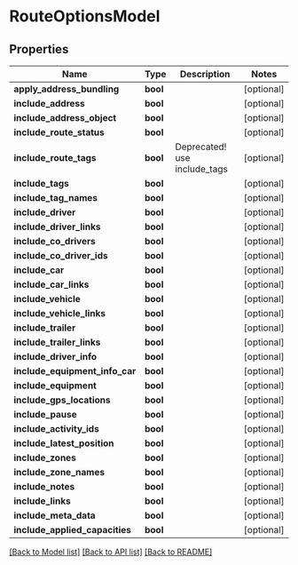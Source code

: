 # RouteOptionsModel

## Properties
Name | Type | Description | Notes
------------ | ------------- | ------------- | -------------
**apply_address_bundling** | **bool** |  | [optional] 
**include_address** | **bool** |  | [optional] 
**include_address_object** | **bool** |  | [optional] 
**include_route_status** | **bool** |  | [optional] 
**include_route_tags** | **bool** | Deprecated! use include_tags | [optional] 
**include_tags** | **bool** |  | [optional] 
**include_tag_names** | **bool** |  | [optional] 
**include_driver** | **bool** |  | [optional] 
**include_driver_links** | **bool** |  | [optional] 
**include_co_drivers** | **bool** |  | [optional] 
**include_co_driver_ids** | **bool** |  | [optional] 
**include_car** | **bool** |  | [optional] 
**include_car_links** | **bool** |  | [optional] 
**include_vehicle** | **bool** |  | [optional] 
**include_vehicle_links** | **bool** |  | [optional] 
**include_trailer** | **bool** |  | [optional] 
**include_trailer_links** | **bool** |  | [optional] 
**include_driver_info** | **bool** |  | [optional] 
**include_equipment_info_car** | **bool** |  | [optional] 
**include_equipment** | **bool** |  | [optional] 
**include_gps_locations** | **bool** |  | [optional] 
**include_pause** | **bool** |  | [optional] 
**include_activity_ids** | **bool** |  | [optional] 
**include_latest_position** | **bool** |  | [optional] 
**include_zones** | **bool** |  | [optional] 
**include_zone_names** | **bool** |  | [optional] 
**include_notes** | **bool** |  | [optional] 
**include_links** | **bool** |  | [optional] 
**include_meta_data** | **bool** |  | [optional] 
**include_applied_capacities** | **bool** |  | [optional] 

[[Back to Model list]](../README.md#documentation-for-models) [[Back to API list]](../README.md#documentation-for-api-endpoints) [[Back to README]](../README.md)


